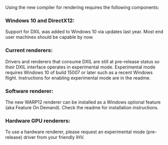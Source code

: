 Using the new compiler for rendering requires the following components:

### Windows 10 and DirectX12:
Support for DXIL was added to Windows 10 via updates last year. Most end user machines should be capable by now.

### Current renderers:
Drivers and renderers that consume DXIL are still at pre-release status so their DXIL interface operates in experimental mode.
Experimental mode requires Windows 10 of build 15007 or later such as a recent Windows flight. Instructions for enabling experimental mode are in the readme.

### Software renderer:
The new WARP12 renderer can be installed as a Windows optional feature (aka Feature On Demand). Check the readme for installation instructions.

### Hardware GPU renderers:
To use a hardware renderer, please request an experimental mode (pre-release) driver from your friendly IHV.

